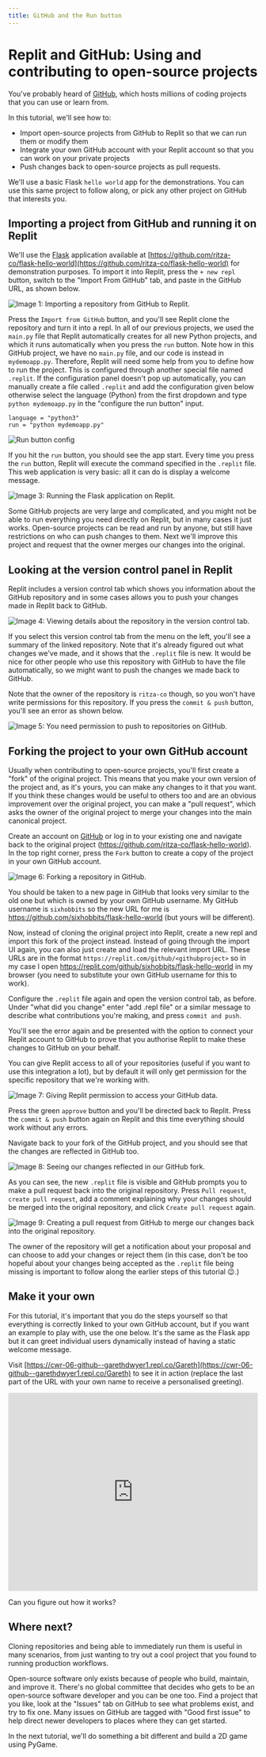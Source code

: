 ```yaml
---
title: GitHub and the Run button
---
```


# Replit and GitHub: Using and contributing to open-source projects

You've probably heard of [GitHub](https://github.com), which hosts millions of coding projects that you can use or learn from.

In this tutorial, we'll see how to:

* Import open-source projects from GitHub to Replit so that we can run them or modify them
* Integrate your own GitHub account with your Replit account so that you can work on your private projects
* Push changes back to open-source projects as pull requests.

We'll use a basic Flask `hello world` app for the demonstrations. You can use this same project to follow along, or pick any other project on GitHub that interests you.

## Importing a project from GitHub and running it on Replit

We'll use the [Flask](https://flask.palletsprojects.com/en/1.1.x/) application available at [https://github.com/ritza-co/flask-hello-world](https://github.com/ritza-co/flask-hello-world) for demonstration purposes. To import it into Replit, press the `+ new repl` button, switch to the "Import From GitHub" tab, and paste in the GitHub URL, as shown below.

![**Image 1:** *Importing a repository from GitHub to Replit.*](https://replit-docs-images.bardia.repl.co/images/tutorials/06-github/06-01-github-import.png)

Press the `Import from GitHub` button, and you'll see Replit clone the repository and turn it into a repl. In all of our previous projects, we used the `main.py` file that Replit automatically creates for all new Python projects, and which it runs automatically when you press the `run` button. Note how in this GitHub project, we have no `main.py` file, and our code is instead in `mydemoapp.py`. Therefore, Replit will need some help from you to define how to run the project. This is configured through another special file named `.replit`. If the configuration panel doesn't pop up automatically, you can manually create a file called `.replit` and add the configuration given below otherwise select the language (Python) from the first dropdown and type `python mydemoapp.py` in the "configure the run button" input.
 

```
language = "python3"
run = "python mydemoapp.py"
```

![Run button config](https://replit-docs-images.bardia.repl.co/images/tutorials/06-github/run-config.gif)

If you hit the `run` button, you should see the app start. Every time you press the `run` button, Replit will execute the command specified in the `.replit` file. This web application is very basic: all it can do is display a welcome message.

![**Image 3:** *Running the Flask application on Replit.*](https://replit-docs-images.bardia.repl.co/images/tutorials/06-github/06-03-mydemoapp-run.png)

Some GitHub projects are very large and complicated, and you might not be able to run everything you need directly on Replit, but in many cases it just works. Open-source projects can be read and run by anyone, but still have restrictions on who can push changes to them. Next we'll improve this project and request that the owner merges our changes into the original.

## Looking at the version control panel in Replit

Replit includes a version control tab which shows you information about the GitHub repository and in some cases allows you to push your changes made in Replit back to GitHub.

![**Image 4:** *Viewing details about the repository in the version control tab.*](https://replit-docs-images.bardia.repl.co/images/tutorials/06-github/06-04-version-control.png)

If you select this version control tab from the menu on the left, you'll see a summary of the linked repository. Note that it's already figured out what changes we've made, and it shows that the `.replit` file is new. It would be nice for other people who use this repository with GitHub to have the file automatically, so we might want to push the changes we made back to GitHub.

Note that the owner of the repository is `ritza-co` though, so you won't have write permissions for this repository. If you press the `commit & push` button, you'll see an error as shown below.

![**Image 5:** *You need permission to push to repositories on GitHub.*](https://replit-docs-images.bardia.repl.co/images/tutorials/06-github/06-05-unable-to-connect.png)

## Forking the project to your own GitHub account

Usually when contributing to open-source projects, you'll first create a "fork" of the original project. This means that you make your own version of the project and, as it's yours, you can make any changes to it that you want. If you think these changes would be useful to others too and are an obvious improvement over the original project, you can make a "pull request", which asks the owner of the original project to merge your changes into the main canonical project.

Create an account on [GitHub](https://github.com) or log in to your existing one and navigate back to the original project (https://github.com/ritza-co/flask-hello-world). In the top right corner, press the `Fork` button to create a copy of the project in your own GitHub account.

![**Image 6:** *Forking a repository in GitHub.*](https://replit-docs-images.bardia.repl.co/images/tutorials/06-github/06-06-fork-github.png)

You should be taken to a new page in GitHub that looks very similar to the old one but which is owned by your own GitHub username. My GitHub username is `sixhobbits` so the new URL for me is https://github.com/sixhobbits/flask-hello-world (but yours will be different).

Now, instead of cloning the original project into Replit, create a new repl and import this fork of the project instead. Instead of going through the import UI again, you can also just create and load the relevant import URL. These URLs are in the format `https://replit.com/github/<githubproject>` so in my case I open https://replit.com/github/sixhobbits/flask-hello-world in my browser (you need to substitute your own GitHub username for this to work).

Configure the `.replit` file again and open the version control tab, as before. Under "what did you change" enter "add .repl file" or a similar message to describe what contributions you're making, and press `commit and push`.

You'll see the error again and be presented with the option to connect your Replit account to GitHub to prove that you authorise Replit to make these changes to GitHub on your behalf.

You can give Replit access to all of your repositories (useful if you want to use this integration a lot), but by default it will only get permission for the specific repository that we're working with.

![**Image 7:** *Giving Replit permission to access your GitHub data.*](https://replit-docs-images.bardia.repl.co/images/tutorials/06-github/06-07-repository-access.png)

Press the green `approve` button and you'll be directed back to Replit. Press the `commit & push` button again on Replit and this time everything should work without any errors.

Navigate back to your fork of the GitHub project, and you should see that the changes are reflected in GitHub too.

![**Image 8:** *Seeing our changes reflected in our GitHub fork.*](https://replit-docs-images.bardia.repl.co/images/tutorials/06-github/06-08-github-updated.png)

As you can see, the new `.replit` file is visible and GitHub prompts you to make a pull request back into the original repository. Press `Pull request`, `create pull request`, add a comment explaining why your changes should be merged into the original repository, and click `Create pull request` again.

![**Image 9:** *Creating a pull request from GitHub to merge our changes back into the original repository.*](https://replit-docs-images.bardia.repl.co/images/tutorials/06-github/06-09-open-pull-request.png)

The owner of the repository will get a notification about your proposal and can choose to add your changes or reject them (in this case, don't be too hopeful about your changes being accepted as the `.replit` file being missing is important to follow along the earlier steps of this tutorial 😉.) 

## Make it your own

For this tutorial, it's important that you do the steps yourself so that everything is correctly linked to your own GitHub account, but if you want an example to play with, use the one below. It's the same as the Flask app but it can greet individual users dynamically instead of having a static welcome message.

Visit [https://cwr-06-github--garethdwyer1.repl.co/Gareth](https://cwr-06-github--garethdwyer1.repl.co/Gareth) to see it in action (replace the last part of the URL with your own name to receive a personalised greeting). 

<iframe height="400px" width="100%" src="https://replit.com/@GarethDwyer1/cwr-06-github?lite=true" scrolling="no" frameborder="no" allowtransparency="true" allowfullscreen="true" sandbox="allow-forms allow-pointer-lock allow-popups allow-same-origin allow-scripts allow-modals"></iframe>

Can you figure out how it works?

## Where next?

Cloning repositories and being able to immediately run them is useful in many scenarios, from just wanting to try out a cool project that you found to running production workflows.

Open-source software only exists because of people who build, maintain, and improve it. There's no global committee that decides who gets to be an open-source software developer and you can be one too. Find a project that you like, look at the "Issues" tab on GitHub to see what problems exist, and try to fix one. Many issues on GitHub are tagged with "Good first issue" to help direct newer developers to places where they can get started. 

In the next tutorial, we'll do something a bit different and build a 2D game using PyGame.
